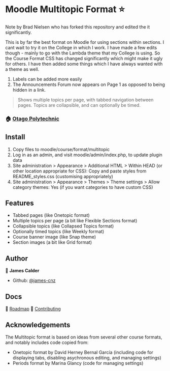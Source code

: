 # Moodle Multitopic Format ⭐

Note by Brad Nielsen who has forked this repository and edited the it significantly.

This is by far the best format on Moodle for using sections within sections. I cant wait to try it on the College in which I work. I have made a few edits though - mainly to go with the Lambda theme that my College is using. So the Course Format CSS has changed significantly which might make it ugly for others. I have then added some things which I have always wanted with a theme as well.

1. Labels can be added more easily
2. The Announcements Forum now appears on Page 1 as opposed to being hidden in a link.


> Shows multiple topics per page, with tabbed navigation between pages.  Topics are collapsible, and can optionally be timed.

### 🏠 [Otago Polytechnic](https://op.ac.nz)


## Install

1. Copy files to moodle/course/format/multitopic
2. Log in as an admin, and visit moodle/admin/index.php, to update plugin data
3. Site administration > Appearance > Additional HTML > Within HEAD (or other location appropriate for CSS): Copy and paste styles from README_styles.css (customising appropriately)
4. Site administration > Appearance > Themes > Theme settings > Allow category themes: Yes (if you want categories to have custom CSS)


## Features

* Tabbed pages (like Onetopic format)
* Multiple topics per page (a bit like Flexible Sections format)
* Collapsible topics (like Collapsed Topics format)
* Optionally timed topics (like Weekly format)
* Course banner image (like Snap theme)
* Section images (a bit like Grid format)


## Author

👤 **James Calder**

* Github: [@james-cnz](https://github.com/james-cnz)


## Docs

🚀 [Roadmap](docs/roadmap.md)
📄 [Contributing](docs/contributing.md)


## Acknowledgements

The Multitopic format is based on ideas from several other course formats, and notably includes code copied from:

* Onetopic format by David Herney Bernal García (including code for displaying tabs, disabling asychronous editing, and managing settings)
* Periods format by Marina Glancy (code for managing settings)

